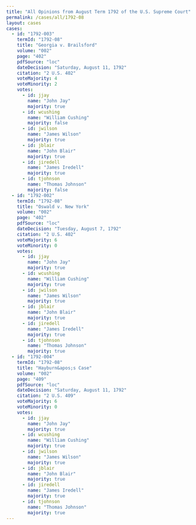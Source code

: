 ```yaml
---
title: "All Opinions from August Term 1792 of the U.S. Supreme Court"
permalink: /cases/all/1792-08
layout: cases
cases:
  - id: "1792-003"
    termId: "1792-08"
    title: "Georgia v. Brailsford"
    volume: "002"
    page: "402"
    pdfSource: "loc"
    dateDecision: "Saturday, August 11, 1792"
    citation: "2 U.S. 402"
    voteMajority: 4
    voteMinority: 2
    votes:
      - id: jjay
        name: "John Jay"
        majority: true
      - id: wcushing
        name: "William Cushing"
        majority: false
      - id: jwilson
        name: "James Wilson"
        majority: true
      - id: jblair
        name: "John Blair"
        majority: true
      - id: jiredell
        name: "James Iredell"
        majority: true
      - id: tjohnson
        name: "Thomas Johnson"
        majority: false
  - id: "1792-002"
    termId: "1792-08"
    title: "Oswald v. New York"
    volume: "002"
    page: "402"
    pdfSource: "loc"
    dateDecision: "Tuesday, August 7, 1792"
    citation: "2 U.S. 402"
    voteMajority: 6
    voteMinority: 0
    votes:
      - id: jjay
        name: "John Jay"
        majority: true
      - id: wcushing
        name: "William Cushing"
        majority: true
      - id: jwilson
        name: "James Wilson"
        majority: true
      - id: jblair
        name: "John Blair"
        majority: true
      - id: jiredell
        name: "James Iredell"
        majority: true
      - id: tjohnson
        name: "Thomas Johnson"
        majority: true
  - id: "1792-004"
    termId: "1792-08"
    title: "Hayburn&apos;s Case"
    volume: "002"
    page: "409"
    pdfSource: "loc"
    dateDecision: "Saturday, August 11, 1792"
    citation: "2 U.S. 409"
    voteMajority: 6
    voteMinority: 0
    votes:
      - id: jjay
        name: "John Jay"
        majority: true
      - id: wcushing
        name: "William Cushing"
        majority: true
      - id: jwilson
        name: "James Wilson"
        majority: true
      - id: jblair
        name: "John Blair"
        majority: true
      - id: jiredell
        name: "James Iredell"
        majority: true
      - id: tjohnson
        name: "Thomas Johnson"
        majority: true
---
```

